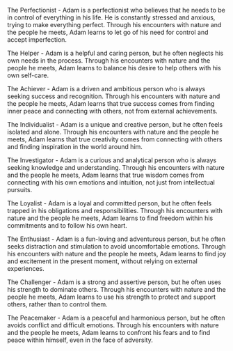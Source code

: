 The Perfectionist - Adam is a perfectionist who believes that he needs to be in control of everything in his life. He is constantly stressed and anxious, trying to make everything perfect. Through his encounters with nature and the people he meets, Adam learns to let go of his need for control and accept imperfection.

The Helper - Adam is a helpful and caring person, but he often neglects his own needs in the process. Through his encounters with nature and the people he meets, Adam learns to balance his desire to help others with his own self-care.

The Achiever - Adam is a driven and ambitious person who is always seeking success and recognition. Through his encounters with nature and the people he meets, Adam learns that true success comes from finding inner peace and connecting with others, not from external achievements.

The Individualist - Adam is a unique and creative person, but he often feels isolated and alone. Through his encounters with nature and the people he meets, Adam learns that true creativity comes from connecting with others and finding inspiration in the world around him.

The Investigator - Adam is a curious and analytical person who is always seeking knowledge and understanding. Through his encounters with nature and the people he meets, Adam learns that true wisdom comes from connecting with his own emotions and intuition, not just from intellectual pursuits.

The Loyalist - Adam is a loyal and committed person, but he often feels trapped in his obligations and responsibilities. Through his encounters with nature and the people he meets, Adam learns to find freedom within his commitments and to follow his own heart.

The Enthusiast - Adam is a fun-loving and adventurous person, but he often seeks distraction and stimulation to avoid uncomfortable emotions. Through his encounters with nature and the people he meets, Adam learns to find joy and excitement in the present moment, without relying on external experiences.

The Challenger - Adam is a strong and assertive person, but he often uses his strength to dominate others. Through his encounters with nature and the people he meets, Adam learns to use his strength to protect and support others, rather than to control them.

The Peacemaker - Adam is a peaceful and harmonious person, but he often avoids conflict and difficult emotions. Through his encounters with nature and the people he meets, Adam learns to confront his fears and to find peace within himself, even in the face of adversity.
